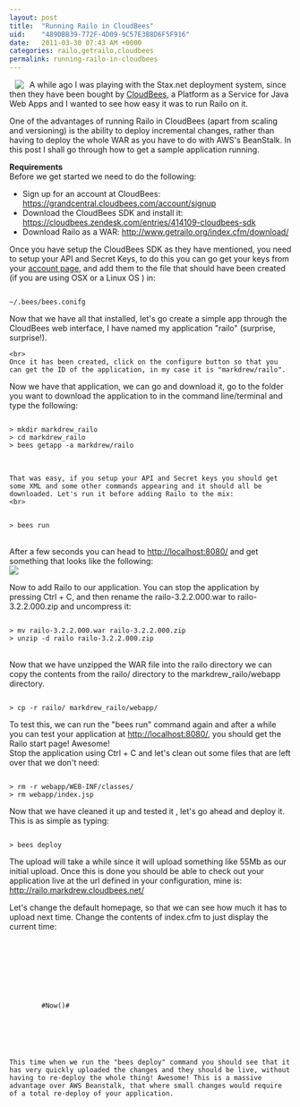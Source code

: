 ```yaml
---
layout: post
title:  "Running Railo in CloudBees"
uid:	"489DBB39-772F-4D09-9C57E3B8D6F5F916"
date:   2011-03-30 07:43 AM +0000
categories: railo,getrailo,cloudbees
permalink: running-railo-in-cloudbees
---
```

<p>
<img src="http://www.markdrew.co.uk/blog/enclosures/CloudBees.png" align="left" hspace="10">A while ago I was playing with the Stax.net deployment system, since then they have been bought by <a href="http://cloudbees.com/" title="CloudBees: Cloud Platform as a Service for Java Web Apps, Supported Jenkins/Hudson and Jenkins/Hudson in the Cloud">CloudBees</a>, a Platform as a Service for Java Web Apps and I wanted to see how easy it was to run Railo on it. 
</p>

<p>
	One of the advantages of running Railo in CloudBees (apart from scaling and versioning) is the ability to deploy incremental changes, rather than having to deploy the whole WAR as you have to do with AWS's BeanStalk. In this post I shall go through how to get a sample application running. 
</p>


<p>
<strong>Requirements</strong><br>
Before we get started we need to do the following:
	<ul>
		<li>Sign up for an account at CloudBees: <a href="https://grandcentral.cloudbees.com/account/signup">https://grandcentral.cloudbees.com/account/signup</a></li>
		<li>Download the CloudBees SDK and install it: <a href="https://cloudbees.zendesk.com/entries/414109-cloudbees-sdk">https://cloudbees.zendesk.com/entries/414109-cloudbees-sdk</a></li>
		<li>Download Railo as a WAR: <a href="http://www.getrailo.org/index.cfm/download/" title="Download the fastest Open Source CFML server!">http://www.getrailo.org/index.cfm/download/</a></li>
	</ul>

</p>

<p>
	Once you have setup the CloudBees SDK as they have mentioned, you need to setup your API and Secret Keys, to do this you can go get your keys from your <a href="https://grandcentral.cloudbees.com/user/keys">account page</a>, and add them to the file that should have been created (if you are using OSX or a Linux OS ) in:
	
<p>
<code>
~/.bees/bees.conifg
</code>
</p>	
</p>

<p>
	Now that we have all that installed, let's go create a simple app through the CloudBees web interface, I have named my application "railo" (surprise, surprise!).

	<br>
	Once it has been created, click on the configure button so that you can get the ID of the application, in my case it is "markdrew/railo".
</p>

<p>
	Now we have that application, we can go and download it, go to the folder you want to download the application to in the command line/terminal and type the following:
	<br>
<p>
<code>
> mkdir markdrew_railo
> cd markdrew_railo
> bees getapp -a markdrew/railo
</code>
	
</p>	
	<br>
	
	That was easy, if you setup your API and Secret keys you should get some XML and some other commands appearing and it should all be downloaded. Let's run it before adding Railo to the mix:
	<br>
<p>
<code>
> bees run
</code>
</p>
	<br>
	After a few seconds you can head to <a href="http://localhost:8080/">http://localhost:8080/</a> and get something that looks like the following:
	<br>
	<a href="http://www.markdrew.co.uk//blog/enclosures/cb_inital_run.png"><img src="http://www.markdrew.co.uk//blog/enclosures/cb_inital_run_thmb.png"></a>
	
</p>

<p>
	Now to add Railo to our application. You can stop the application by pressing Ctrl + C, and then rename the railo-3.2.2.000.war to railo-3.2.2.000.zip and uncompress it:
	<br>
<p>
<code>
> mv railo-3.2.2.000.war railo-3.2.2.000.zip
> unzip -d railo railo-3.2.2.000.zip
</code>
</p>	
	<br>
	Now that we have unzipped the WAR file into the railo directory we can copy the contents from the railo/ directory to the markdrew_railo/webapp directory.
	<br>
<p>
<code>
> cp -r railo/ markdrew_railo/webapp/
</code>
</p>		
</p>

<p>
	To test this, we can run the "bees run" command again and after a while you can test your application at <a href="http://localhost:8080/">http://localhost:8080/</a>, you should get the Railo start page! Awesome! 
	<br> Stop the application using Ctrl + C and let's clean out some files that are left over that we don't need:
	<br>
<p>
<code>
> rm -r webapp/WEB-INF/classes/
> rm webapp/index.jsp	
</code>
</p>

<p>
	Now that we have cleaned it up and tested it , let's go ahead and deploy it. This is as simple as typing:
	<br>
<p>
<code>
> bees deploy
</code>
</p>		
	The upload will take a while since it will upload something like 55Mb as our initial upload. Once this is done you should be able to check out your application live at the url defined in your configuration, mine is: <a href="http://railo.markdrew.cloudbees.net/">http://railo.markdrew.cloudbees.net/</a>
</p>

<p>
	Let's change the default homepage, so that we can see how much it has to upload next time. Change the contents of index.cfm to just display the current time:
	<br>
<p>
<code>
<!DOCTYPE html>
<html>
<head>
    <title>Changed!</title>
</head>
   <body id="documentation" class="twoCol">
	<cfoutput>
		#Now()#
	</cfoutput>
   </body>
</html>
</code>
</p>	
	<br>
	
	This time when we run the "bees deploy" command you should see that it has very quickly uploaded the changes and they should be live, without having to re-deploy the whole thing! Awesome! This is a massive advantage over AWS Beanstalk, that where small changes would require of a total re-deploy of your application. 
</p>